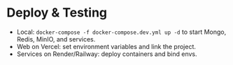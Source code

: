 # Deploy & Testing

- Local: `docker-compose -f docker-compose.dev.yml up -d` to start Mongo, Redis, MinIO, and services.
- Web on Vercel: set environment variables and link the project.
- Services on Render/Railway: deploy containers and bind envs.
